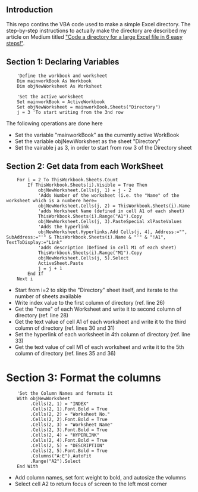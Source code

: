 ## Introduction
This repo contins the VBA code used to make a simple Excel directory. The step-by-step instructions to actually make the directory are described my article on Medium titled ["Code a directory for a large Excel file in 6 easy steps!"](https://nithin-seenivasan.medium.com/how-to-code-a-directory-for-a-large-excel-file-in-6-easy-steps-a7ae42a19517 "Medium Article").  

## Section 1: Declaring Variables
~~~
    'Define the workbook and worksheet
    Dim mainworkBook As Workbook
    Dim objNewWorksheet As Worksheet
    
    'Set the active worksheet
    Set mainworkBook = ActiveWorkbook
    Set objNewWorksheet = mainworkBook.Sheets("Directory")
    j = 3 'To start writing from the 3nd row
~~~

The following operations are done here 
- Set the variable "mainworkBook" as the currently active WorkBook 
- Set the variable objNewWorksheet as the sheet "Directory"
- Set the vairable j as 3, in order to start from row 3 of the Directory sheet


## Section 2: Get data from each WorkSheet 
~~~
    For i = 2 To ThisWorkbook.Sheets.Count
        If ThisWorkbook.Sheets(i).Visible = True Then
            objNewWorksheet.Cells(j, 1) = j - 2
            'Adds Number of the worksheet (i.e. the "Name" of the worksheet which is a numbere here=
            objNewWorksheet.Cells(j, 2) = ThisWorkbook.Sheets(i).Name
            'adds Worksheet Name (defined in cell A1 of each sheet)
            ThisWorkbook.Sheets(i).Range("A1").Copy
            objNewWorksheet.Cells(j, 3).PasteSpecial xlPasteValues
            'Adds the hyperlink
            objNewWorksheet.Hyperlinks.Add Cells(j, 4), Address:="", SubAddress:="'" & ThisWorkbook.Sheets(i).Name & "'" & "!A1", TextToDisplay:="Link"
            'adds description (Defined in cell M1 of each sheet)
            ThisWorkbook.Sheets(i).Range("M1").Copy
            objNewWorksheet.Cells(j, 5).Select
            ActiveSheet.Paste
            j = j + 1
        End If
    Next i
~~~

- Start from i=2 to skip the "Directory" sheet itself, and iterate to the number of sheets available 
- Write index value to the first column of directory (ref. line 26)
- Get the "name" of each Worksheet and write it to second column of directory (ref. line 28)
- Get the text value of cell A1 of each worksheet and write it to the third column of directory (ref. lines 30 and 31)
- Set the hyperlink of each worksheet in 4th column of directory (ref. line 33)
- Get the text value of cell M1 of each worksheet and write it to the 5th column of directory (ref. lines 35 and 36)

# Section 3: Format the columns 
~~~
    'Set the Column Names and formats it
    With objNewWorksheet
         .Cells(2, 1) = "INDEX"
         .Cells(2, 1).Font.Bold = True
         .Cells(2, 2) = "Worksheet No."
         .Cells(2, 2).Font.Bold = True
         .Cells(2, 3) = "Worksheet Name"
         .Cells(2, 3).Font.Bold = True
         .Cells(2, 4) = "HYPERLINK"
         .Cells(2, 4).Font.Bold = True
         .Cells(2, 5) = "DESCRIPTION"
         .Cells(2, 5).Font.Bold = True
         .Columns("A:E").AutoFit
         .Range("A2").Select
    End With
~~~

- Add column names, set font weight to bold, and autosize the volumns 
- Select cell A2 to return focus of screen to the left most corner
